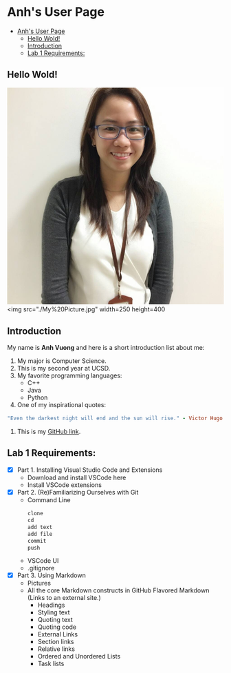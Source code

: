 # Anh's User Page
- [Anh's User Page](#anhs-user-page)
  - [Hello Wold!](#hello-wold)
  - [Introduction](#introduction)
  - [Lab 1 Requirements:](#lab-1-requirements)
## Hello Wold!

![This is my picture](./My%20Picture.jpg)
<img src="./My%20Picture.jpg" width=250 height=400

## Introduction
My name is **Anh Vuong** and here is a short introduction list about me:

1. My major is Computer Science.
2. This is my second year at UCSD.
3. My favorite programming languages:
   - C++
   - Java
   - Python
4. One of my inspirational quotes:
```ruby
"Even the darkest night will end and the sun will rise." - Victor Hugo
```
1. This is my [GitHub link](https://github.com/ahvuong).



## Lab 1 Requirements:
- [x] Part 1. Installing Visual Studio Code and Extensions
  - Download and install VSCode here
  - Install VSCode extensions 
- [x] Part 2. (Re)Familiarizing Ourselves with Git
  - Command Line
    ```
    clone
    cd
    add text
    add file
    commit
    push
    ```
  - VSCode UI
  - .gitignore
- [x] Part 3. Using Markdown
    - Pictures
    - All the core Markdown constructs in GitHub Flavored Markdown (Links to an external site.)
        + Headings
        + Styling text
        + Quoting text
        + Quoting code
        + External Links
        + Section links
        + Relative links
        + Ordered and Unordered Lists
        + Task lists
